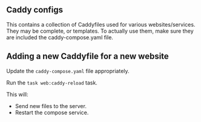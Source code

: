 ## Caddy configs

This contains a collection of Caddyfiles used for various websites/services. They may be complete, or templates. To actually use them, make sure they are included the caddy-compose.yaml file.

## Adding a new Caddyfile for a new website

Update the `caddy-compose.yaml` file appropriately.

Run the `task web:caddy-reload` task.

This will:

- Send new files to the server.
- Restart the compose service.
